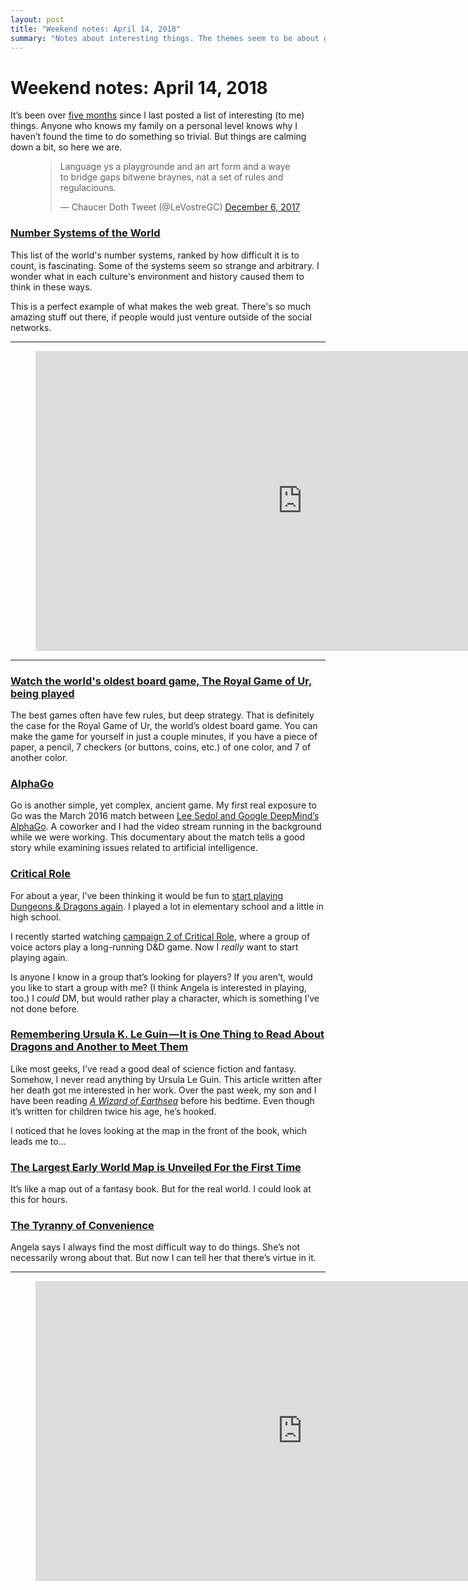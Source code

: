```yaml
---
layout: post
title: "Weekend notes: April 14, 2018"
summary: "Notes about interesting things. The themes seem to be about games and the past."
---
```


# Weekend notes: April 14, 2018

It’s been over [five months](/2017/10/25/stellar-observations/) since I last posted a list of interesting (to me) things. Anyone who knows my family on a personal level knows why I haven’t found the time to do something so trivial. But things are calming down a bit, so here we are.

<figure>
  <blockquote class="twitter-tweet" data-lang="en"><p lang="en" dir="ltr">Language ys a playgrounde and an art form and a waye to bridge gaps bitwene braynes, nat a set of rules and regulaciouns.</p>&mdash; Chaucer Doth Tweet (@LeVostreGC) <a href="https://twitter.com/LeVostreGC/status/938445955476611078?ref_src=twsrc%5Etfw">December 6, 2017</a></blockquote>
  <script async src="https://platform.twitter.com/widgets.js" charset="utf-8"></script>
</figure>

### [Number Systems of the World](http://www.sf.airnet.ne.jp/ts/language/number.html)

This list of the world's number systems, ranked by how difficult it is to count, is fascinating. Some of the systems seem so strange and arbitrary. I wonder what in each culture's environment and history caused them to think in these ways.

This is a perfect example of what makes the web great. There's so much amazing stuff out there, if people would just venture outside of the social networks.

***

<figure class="wide">
  <div class="video-container">
		<iframe width="854" height="480" src="https://www.youtube.com/embed/8MqTOEospfo?rel=0" frameborder="0" allow="autoplay; encrypted-media" allowfullscreen></iframe>
	</div>
</figure>

***

### [Watch the world's oldest board game, The Royal Game of Ur, being played](https://boingboing.net/2018/04/05/watch-the-worlds-oldest-boar.html)

The best games often have few rules, but deep strategy. That is definitely the case for the Royal Game of Ur, the world’s oldest board game. You can make the game for yourself in just a couple minutes, if you have a piece of paper, a pencil, 7 checkers (or buttons, coins, etc.) of one color, and 7 of another color.

### [AlphaGo](https://www.youtube.com/watch?v=8tq1C8spV_g)

Go is another simple, yet complex, ancient game. My first real exposure to Go was the March 2016 match between [Lee Sedol and Google DeepMind’s AlphaGo](https://en.wikipedia.org/wiki/AlphaGo_versus_Lee_Sedol). A coworker and I had the video stream running in the background while we were working. This documentary about the match tells a good story while examining issues related to artificial intelligence.

### [Critical Role](https://geekandsundry.com/shows/critical-role/)

For about a year, I’ve been thinking it would be fun to [start playing Dungeons & Dragons again](https://www.newyorker.com/culture/cultural-comment/the-uncanny-resurrection-of-dungeons-and-dragons). I played a lot in elementary school and a little in high school.

I recently started watching [campaign 2 of Critical Role](https://www.youtube.com/watch?v=1cjdslm6xMk&list=PL7atuZxmT955Cw-fFS-_3IQvaCpQgDzWA), where a group of voice actors play a long-running D&D game. Now I *really* want to start playing again.

Is anyone I know in a group that’s looking for players? If you aren’t, would you like to start a group with me? (I think Angela is interested in playing, too.) I *could* DM, but would rather play a character, which is something I’ve not done before.

### [Remembering Ursula K. Le Guin — It is One Thing to Read About Dragons and Another to Meet Them](https://hackernoon.com/remembering-ursula-k-le-guin-why-her-her-work-meant-so-much-to-me-41a11307d075)

Like most geeks, I’ve read a good deal of science fiction and fantasy. Somehow, I never read anything by Ursula Le Guin. This article written after her death got me interested in her work. Over the past week, my son and I have been reading *[A Wizard of Earthsea](https://en.wikipedia.org/wiki/A_Wizard_of_Earthsea)* before his bedtime. Even though it’s written for children twice his age, he’s hooked.

I noticed that he loves looking at the map in the front of the book, which leads me to…

### [The Largest Early World Map is Unveiled For the First Time](https://medium.com/the-long-now-foundation/the-largest-early-world-map-is-unveiled-for-the-first-time-ec42a23a6933)

It’s like a map out of a fantasy book. But for the real world. I could look at this for hours.

### [The Tyranny of Convenience](https://www.nytimes.com/2018/02/16/opinion/sunday/tyranny-convenience.html)

Angela says I always find the most difficult way to do things. She’s not necessarily wrong about that. But now I can tell her that there’s virtue in it.

***

<figure class="wide">
  <div class="video-container">
    <iframe width="854" height="480" src="https://www.youtube.com/embed/CE_kiUEB07o?rel=0" frameborder="0" allow="encrypted-media" allowfullscreen></iframe>
  </div>
</figure>


